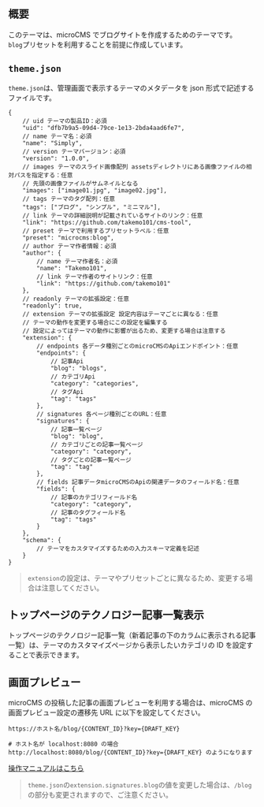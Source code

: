 ## 概要

このテーマは、microCMS でブログサイトを作成するためのテーマです。  
`blog`プリセットを利用することを前提に作成しています。

## `theme.json`

`theme.json`は、管理画面で表示するテーマのメタデータを json 形式で記述するファイルです。

```jsonc
{
    // uid テーマの製品ID：必須
    "uid": "dfb7b9a5-09d4-79ce-1e13-2bda4aad6fe7",
    // name テーマ名：必須
    "name": "Simply",
    // version テーマバージョン：必須
    "version": "1.0.0",
    // images テーマのスライド画像配列 assetsディレクトリにある画像ファイルの相対パスを指定する：任意
    // 先頭の画像ファイルがサムネイルとなる
    "images": ["image01.jpg", "image02.jpg"],
    // tags テーマのタグ配列：任意
    "tags": ["ブログ", "シンプル", "ミニマル"],
    // link テーマの詳細説明が記載されているサイトのリンク：任意
    "link": "https://github.com/takemo101/cms-tool",
    // preset テーマで利用するプリセットラベル：任意
    "preset": "microcms:blog",
    // author テーマ作者情報：必須
    "author": {
        // name テーマ作者名：必須
        "name": "Takemo101",
        // link テーマ作者のサイトリンク：任意
        "link": "https://github.com/takemo101"
    },
    // readonly テーマの拡張設定：任意
    "readonly": true,
    // extension テーマの拡張設定 設定内容はテーマごとに異なる：任意
    // テーマの動作を変更する場合にこの設定を編集する
    // 設定によってはテーマの動作に影響が出るため、変更する場合は注意する
    "extension": {
        // endpoints 各データ種別ごとのmicroCMSのApiエンドポイント：任意
        "endpoints": {
            // 記事Api
            "blog": "blogs",
            // カテゴリApi
            "category": "categories",
            // タグApi
            "tag": "tags"
        },
        // signatures 各ページ種別ごとのURL：任意
        "signatures": {
            // 記事一覧ページ
            "blog": "blog",
            // カテゴリごとの記事一覧ページ
            "category": "category",
            // タグごとの記事一覧ページ
            "tag": "tag"
        },
        // fields 記事データmicroCMSのApiの関連データのフィールド名：任意
        "fields": {
            // 記事のカテゴリフィールド名
            "category": "category",
            // 記事のタグフィールド名
            "tag": "tags"
        }
    },
    "schema": {
        // テーマをカスタマイズするための入力スキーマ定義を記述
    }
}
```

> `extension`の設定は、テーマやプリセットごとに異なるため、変更する場合は注意してください。

## トップページのテクノロジー記事一覧表示

トップページのテクノロジー記事一覧（新着記事の下のカラムに表示される記事一覧）は、テーマのカスタマイズページから表示したいカテゴリの ID を設定することで表示できます。

## 画面プレビュー

microCMS の投稿した記事の画面プレビューを利用する場合は、microCMS の画面プレビュー設定の遷移先 URL に以下を設定してください。

```
https://ホスト名/blog/{CONTENT_ID}?key={DRAFT_KEY}

# ホスト名が localhost:8080 の場合 http://localhost:8080/blog/{CONTENT_ID}?key={DRAFT_KEY} のようになります
```

[操作マニュアルはこちら](https://document.microcms.io/manual/screen-preview)

> `theme.json`の`extension.signatures.blog`の値を変更した場合は、`/blog`の部分も変更されますので、ご注意ください。
